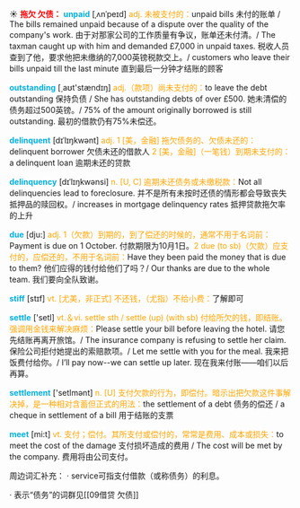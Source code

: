 ☀ <font color="red">**拖欠 欠债：**</font>
<font color="sky blue">**unpaid**</font> [ˌʌnˈpeɪd]
<font color="orange">adj. 未被支付的：</font>unpaid bills 未付的账单 / The bills remained unpaid because of a dispute over the quality of the company's work. 由于对那家公司的工作质量有争议，账单还未付清。/ The taxman caught up with him and demanded £7,000 in unpaid taxes. 税收人员查到了他，要求他把未缴纳的7,000英镑税款交上。/ customers who leave their bills unpaid till the last minute 直到最后一分钟才结账的顾客

<font color="sky blue">**outstanding**</font> [͵aʊt'stændɪŋ] 
<font color="orange">adj.（款项）尚未支付的：</font>to leave the debt outstanding 保持负债 / She has outstanding debts of over £500. 她未清偿的债务超过500英镑。/ 75% of the amount originally borrowed is still outstanding. 最初的借款仍有75%未偿还。
           
<font color="sky blue">**delinquent**</font> [dɪˈlɪŋkwənt]
<font color="orange">adj. 1 [美，金融] 拖欠债务的、欠债未还的：</font>delinquent borrower 欠债未还的借款人 <font color="orange">2 [美，金融]（一笔钱）到期未支付的：</font>a delinquent loan 逾期未还的贷款
           
<font color="sky blue">**delinquency**</font> [dɪˈlɪŋkwənsi]
<font color="orange">n. [U, C] 逾期未还债务或未缴税款：</font>Not all delinquencies lead to foreclosure. 并不是所有未按时还债的情形都会导致丧失抵押品的赎回权。/ increases in mortgage delinquency rates 抵押贷款拖欠率的上升

<font color="sky blue">**due**</font> [dju:] 
<font color="orange">adj. 1（欠款）到期的，到了偿还的时候的，通常不用于名词前：</font>Payment is due on 1 October. 付款期限为10月1日。<font color="orange">2 due (to sb)（欠款）应支付的，应偿还的，不用于名词前：</font>Have they been paid the money that is due to them? 他们应得的钱付给他们了吗？/ Our thanks are due to the whole team. 我们要向全队致谢。
           
<font color="sky blue">**stiff**</font> [stɪf]
<font color="orange">vt. [尤美，非正式] 不还钱，（尤指）不给小费：</font>了解即可

<font color="sky blue">**settle**</font> ['setl] 
<font color="orange">vt.＆vi. settle sth / settle (up) (with sb) 付给所欠的钱，即结账。强调用金钱来解决麻烦：</font>Please settle your bill before leaving the hotel. 请您先结账再离开旅馆。/ The insurance company is refusing to settle her claim. 保险公司拒付她提出的索赔款项。/ Let me settle with you for the meal. 我来把饭费付给你。/ I’ll pay now--we can settle up later. 现在我来付账——咱们以后再算。

<font color="sky blue">**settlement**</font> ['setlmənt] 
<font color="orange">n. [U] 支付欠款的行为，即偿付。暗示出把欠款这件事解决掉，是一种相对含蓄但正式的用法：</font>the settlement of a debt 债务的偿还 / a cheque in settlement of a bill 用于结账的支票

<font color="sky blue">**meet**</font> [mi:t] 
<font color="orange">vt. 支付；偿付。其所支付或偿付的，常常是费用、成本或损失：</font>to meet the cost of the damage 支付损坏造成的费用 / The cost will be met by the company. 费用将由公司支付。

周边词汇补充：
· service可指支付借款（或称债务）的利息。

· 表示“债务”的词群见[[09借贷 欠债]]
